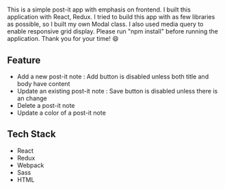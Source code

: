 # []()

This is a simple post-it app with emphasis on frontend. I built this application with React, Redux. I tried to build this app with as few libraries as possible, so I built my own Modal class. I also used media query to enable responsive grid display. Please run "npm install" before running the application. Thank you for your time! :smile:

## Feature

* Add a new post-it note : Add button is disabled unless both title and body have content
* Update an existing post-it note : Save button is disabled unless there is an change
* Delete a post-it note
* Update a color of a post-it note

## Tech Stack

* React
* Redux
* Webpack
* Sass
* HTML
